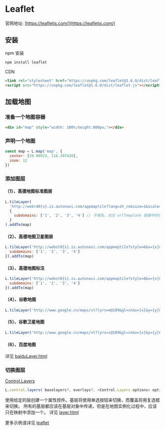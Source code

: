 # Leaflet

官网地址: [https://leafletjs.com/](https://leafletjs.com/)

## 安装

npm 安装

```sh
npm install leaflet
```

CDN

```html
<link rel="stylesheet" href="https://unpkg.com/leaflet@1.6.0/dist/leaflet.css" />
<script src="https://unpkg.com/leaflet@1.6.0/dist/leaflet.js"></script>
```

## 加载地图

### 准备一个地图容器

```html
<div id="map" style="width: 100%;height:800px;"></div>
```

### 声明一个地图

```js
const map = L.map('map', {
  center: [39.90923, 116.397428],
  zoom: 12
})
```

### 添加图层

#### （1）、高德地图标准图层

```js
L.tileLayer(
  'http://webrd0{s}.is.autonavi.com/appmaptile?lang=zh_cn&size=1&scale=1&style=8&x={x}&y={y}&z={z}',
  {
    subdomains: ['1', '2', '3', '4'] // 子域名，对应 urlTemplate 链接中的参数 {s}
  }
).addTo(map)
```

#### （2）、高德地图卫星图层

```js
L.tileLayer('http://webst0{s}.is.autonavi.com/appmaptile?style=6&x={x}&y={y}&z={z}', {
  subdomains: ['1', '2', '3', '4']
}).addTo(map)
```

#### （3）、高德地图标注

```js
L.tileLayer('http://webst0{s}.is.autonavi.com/appmaptile?style=8&x={x}&y={y}&z={z}', {
  subdomains: ['1', '2', '3', '4']
}).addTo(map)
```

#### （4）、谷歌地图

```js
L.tileLayer('http://www.google.cn/maps/vt?lyrs=m@189&gl=cn&x={x}&y={y}&z={z}').addTo(map)
```

#### （5）、谷歌卫星地图

```js
L.tileLayer('http://www.google.cn/maps/vt?lyrs=s@189&gl=cn&x={x}&y={y}&z={z}').addTo(map)
```

#### （6）、百度地图

详见 [baiduLayer.html](https://github.com/Ivanzgh/leaflet/blob/master/src/baiduLayer.html)

### 切换图层

[Control.Layers](https://leafletjs.com/reference-1.0.3.html#control-layers)

```js
L.control.layers( baselayers?, overlays?, <Control.Layers options> options?)
```

使用给定的层创建一个属性控件。基层将使用单选按钮来切换，而覆盖将用复选框来切换。
所有的基层都应该在基层对象中传递，但是在地图实例化过程中，应该只在映射中添加一个。
详见 [layer.html](https://github.com/Ivanzgh/leaflet/blob/master/src/layer.html)

更多示例请详见 [leaflet](https://github.com/Ivanzgh/leaflet)
